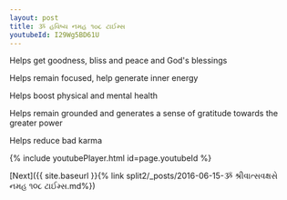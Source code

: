 ```yaml
---
layout: post
title: ૐ હવિષ્ય નમહ ૧૦૮ ટાઈમ્સ
youtubeId: I29Wg5BD61U
---
```

 
 
Helps get goodness, bliss and peace and God's blessings
 
Helps remain focused, help generate inner energy 
 
Helps boost physical and mental health 
 
Helps remain grounded and generates a sense of gratitude towards the greater power 
 
Helps reduce bad karma
 
 
 
 


{% include youtubePlayer.html id=page.youtubeId %}
 
[Next]({{ site.baseurl }}{% link  split2/_posts/2016-06-15-ૐ શ્રીવાત્સવક્ષસે નમહ ૧૦૮ ટાઈમ્સ.md%})
 
